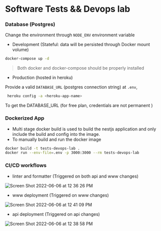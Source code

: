 # Software Tests && Devops lab

### Database (Postgres)

Change the environment through `NODE_ENV` environment variable

- Development (Stateful: data will be persisted through Docker mount volume)

```bash
docker-compose up -d
```

> Both docker and docker-compose should be properly installed

- Production (hosted in heroku)

Provide a valid `DATABASE_URL` (postgres connection string) at `.env`,

```bash
 heroku config -a <heroku-app-name>
```

To get the DATABASE_URL (for free plan, credentials are not permanent )

### Dockerized App

- Multi stage docker build is used to build the nestjs application and only include the build and config into the image.
- To manually build and run the docker image

```bash
docker build -t tests-devops-lab .
docker run --env-file=.env -p 3000:3000 --rm tests-devops-lab
```

### CI/CD workflows

- linter and formatter (Triggered on both api and www changes)

![Screen Shot 2022-06-06 at 12 36 26 PM](https://user-images.githubusercontent.com/56363189/172153323-5c1fbd97-22e6-4fd2-b7a1-e002da112585.png)

- www deployment (Triggered on www changes)

![Screen Shot 2022-06-06 at 12 41 09 PM](https://user-images.githubusercontent.com/56363189/172154026-842e2e9e-177e-4d95-9218-c8e2fe3d11d7.png)

- api deployment (Triggered on api changes)

![Screen Shot 2022-06-06 at 12 38 58 PM](https://user-images.githubusercontent.com/56363189/172153677-6536a3a8-5c25-440d-b5e8-ee7787b4ca18.png)
